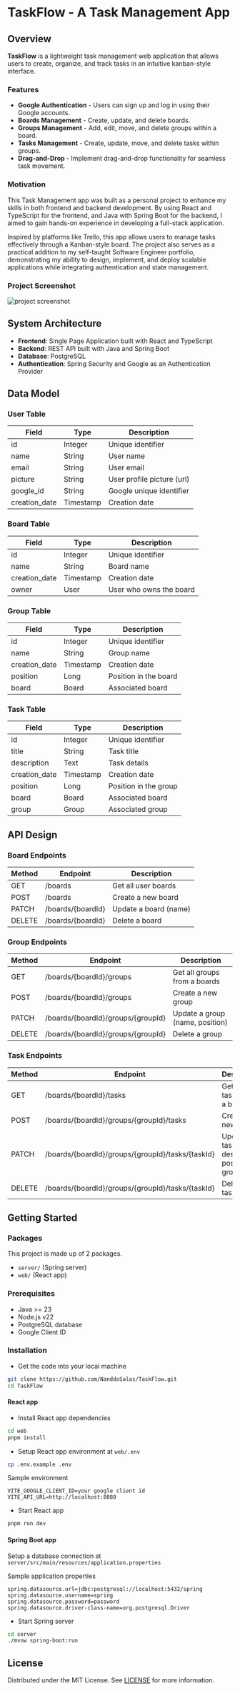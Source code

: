 # TaskFlow - A Task Management App

## Overview

**TaskFlow** is a lightweight task management web application that allows users to create, organize, and track tasks in an intuitive kanban-style interface.

### Features

- **Google Authentication** - Users can sign up and log in using their Google accounts.
- **Boards Management** - Create, update, and delete boards.
- **Groups Management** - Add, edit, move, and delete groups within a board.
- **Tasks Management** - Create, update, move, and delete tasks within groups.
- **Drag-and-Drop** - Implement drag-and-drop functionality for seamless task movement.

### Motivation

This Task Management app was built as a personal project to enhance my skills in both frontend and backend development. By using React and TypeScript for the frontend, and Java with Spring Boot for the backend, I aimed to gain hands-on experience in developing a full-stack application.

Inspired by platforms like Trello, this app allows users to manage tasks effectively through a Kanban-style board. The project also serves as a practical addition to my self-taught Software Engineer portfolio, demonstrating my ability to design, implement, and deploy scalable applications while integrating authentication and state management.

### Project Screenshot

![project screenshot](./web/src/assets/development-board.jpg)

## System Architecture

- **Frontend**: Single Page Application built with React and TypeScript
- **Backend**: REST API built with Java and Spring Boot
- **Database**: PostgreSQL
- **Authentication**: Spring Security and Google as an Authentication Provider

## Data Model

### User Table

| Field         | Type      | Description                |
| ------------- | --------- | -------------------------- |
| id            | Integer   | Unique identifier          |
| name          | String    | User name                  |
| email         | String    | User email                 |
| picture       | String    | User profile picture (url) |
| google_id     | String    | Google unique identifier   |
| creation_date | Timestamp | Creation date              |

### Board Table

| Field         | Type      | Description             |
| ------------- | --------- | ----------------------- |
| id            | Integer   | Unique identifier       |
| name          | String    | Board name              |
| creation_date | Timestamp | Creation date           |
| owner         | User      | User who owns the board |

### Group Table

| Field         | Type      | Description           |
| ------------- | --------- | --------------------- |
| id            | Integer   | Unique identifier     |
| name          | String    | Group name            |
| creation_date | Timestamp | Creation date         |
| position      | Long      | Position in the board |
| board         | Board     | Associated board      |

### Task Table

| Field         | Type      | Description           |
| ------------- | --------- | --------------------- |
| id            | Integer   | Unique identifier     |
| title         | String    | Task title            |
| description   | Text      | Task details          |
| creation_date | Timestamp | Creation date         |
| position      | Long      | Position in the group |
| board         | Board     | Associated board      |
| group         | Group     | Associated group      |

## API Design

### Board Endpoints

| Method | Endpoint          | Description           |
| ------ | ----------------- | --------------------- |
| GET    | /boards           | Get all user boards   |
| POST   | /boards           | Create a new board    |
| PATCH  | /boards/{boardId} | Update a board (name) |
| DELETE | /boards/{boardId} | Delete a board        |

### Group Endpoints

| Method | Endpoint                           | Description                     |
| ------ | ---------------------------------- | ------------------------------- |
| GET    | /boards/{boardId}/groups           | Get all groups from a boards    |
| POST   | /boards/{boardId}/groups           | Create a new group              |
| PATCH  | /boards/{boardId}/groups/{groupId} | Update a group (name, position) |
| DELETE | /boards/{boardId}/groups/{groupId} | Delete a group                  |

### Task Endpoints

| Method | Endpoint                                          | Description                                         |
| ------ | ------------------------------------------------- | --------------------------------------------------- |
| GET    | /boards/{boardId}/tasks                           | Get all tasks from a board                          |
| POST   | /boards/{boardId}/groups/{groupId}/tasks          | Create a new task                                   |
| PATCH  | /boards/{boardId}/groups/{groupId}/tasks/{taskId} | Update a task (title, description, position, group) |
| DELETE | /boards/{boardId}/groups/{groupId}/tasks/{taskId} | Delete a task                                       |

## Getting Started

### Packages

This project is made up of 2 packages.

- `server/` (Spring server)
- `web/` (React app)

### Prerequisites

- Java >= 23
- Node.js v22
- PostgreSQL database
- Google Client ID

### Installation

- Get the code into your local machine

```bash
git clone https://github.com/NanddoSalas/TaskFlow.git
cd TaskFlow
```

#### React app

- Install React app dependencies

```bash
cd web
pnpm install
```

- Setup React app environment at `web/.env`

```bash
cp .env.example .env
```

Sample environment

```
VITE_GOOGLE_CLIENT_ID=your google client id
VITE_API_URL=http://localhost:8080
```

- Start React app

```bash
pnpm run dev
```

#### Spring Boot app

Setup a database connection at `server/src/main/resources/application.properties`

Sample application properties

```
spring.datasource.url=jdbc:postgresql://localhost:5432/spring
spring.datasource.username=spring
spring.datasource.password=password
spring.datasource.driver-class-name=org.postgresql.Driver
```

- Start Spring server

```bash
cd server
./mvnw spring-boot:run
```

## License

Distributed under the MIT License.
See [LICENSE](LICENSE) for more information.
